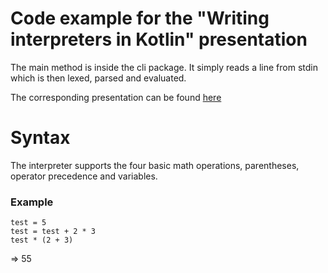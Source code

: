 # Code example for the "Writing interpreters in Kotlin" presentation

The main method is inside the cli package.
It simply reads a line from stdin which is then lexed, parsed and evaluated.

The corresponding presentation can be found [here](https://github.com/iamnepster/writinginterpretersinkotlin)

# Syntax

The interpreter supports the four basic math operations, parentheses, operator precedence and variables. 

### Example
```
test = 5
test = test + 2 * 3
test * (2 + 3)
```
=> 55

